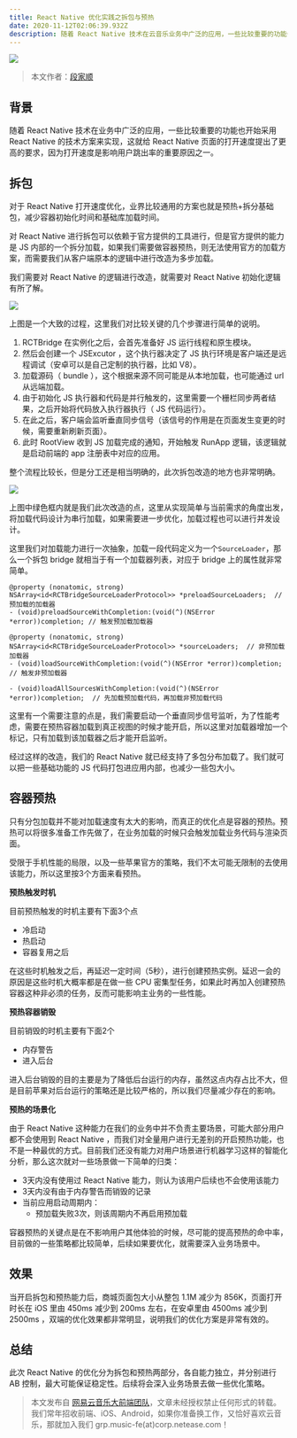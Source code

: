 ```yaml
---
title: React Native 优化实践之拆包与预热
date: 2020-11-12T02:06:39.932Z
description: 随着 React Native 技术在云音乐业务中广泛的应用，一些比较重要的功能也开始采用 React Native 的方案来进行了，这就给 React Native 页面的打开速度提出了更高的要求，本次优化采用拆包与预热方案，让我们来看看是如何实现的吧。
---
```


![](https://p6.music.126.net/obj/wo3DlcOGw6DClTvDisK1/4443775191/fead/6fcd/4a67/a2c756750ad407db0e01031e4c86297b.jpeg)

> 本文作者：[段家顺](http://github.com/djs66256)

## 背景

随着 React Native 技术在业务中广泛的应用，一些比较重要的功能也开始采用 React Native 的技术方案来实现，这就给 React Native 页面的打开速度提出了更高的要求，因为打开速度是影响用户跳出率的重要原因之一。

## 拆包

对于 React Native 打开速度优化，业界比较通用的方案也就是预热+拆分基础包，减少容器初始化时间和基础库加载时间。

对 React Native 进行拆包可以依赖于官方提供的工具进行，但是官方提供的能力是 JS 内部的一个拆分加载，如果我们需要做容器预热，则无法使用官方的加载方案，而需要我们从客户端原本的逻辑中进行改造为多步加载。

我们需要对 React Native 的逻辑进行改造，就需要对 React Native 初始化逻辑有所了解。

![](https://p6.music.126.net/obj/wo3DlcOGw6DClTvDisK1/4443729917/0f17/16ea/e095/45880a8c4249f192de2c9a7de8eaf710.png)

上图是一个大致的过程，这里我们对比较关键的几个步骤进行简单的说明。

1. RCTBridge 在实例化之后，会首先准备好 JS 运行线程和原生模块。
2. 然后会创建一个 JSExcutor ，这个执行器决定了 JS 执行环境是客户端还是远程调试（安卓可以是自己定制的执行器，比如 V8）。
3. 加载源码（ bundle ），这个根据来源不同可能是从本地加载，也可能通过 url 从远端加载。
4. 由于初始化 JS 执行器和代码是并行触发的，这里需要一个栅栏同步两者结果，之后开始将代码放入执行器执行（ JS 代码运行）。
5. 在此之后，客户端会监听垂直同步信号（该信号的作用是在页面发生变更的时候，需要重新刷新页面）。
6. 此时 RootView 收到 JS 加载完成的通知，开始触发 RunApp 逻辑，该逻辑就是启动前端的 app 注册表中对应的应用。

整个流程比较长，但是分工还是相当明确的，此次拆包改造的地方也非常明确。

![](https://p6.music.126.net/obj/wo3DlcOGw6DClTvDisK1/4443729912/23fd/2ae4/c6e5/96067529a651525698c32454810118f3.png)

上图中绿色框内就是我们此次改造的点，这里从实现简单与当前需求的角度出发，将加载代码设计为串行加载，如果需要进一步优化，加载过程也可以进行并发设计。

这里我们对加载能力进行一次抽象，加载一段代码定义为一个`SourceLoader`，那么一个拆包 bridge 就相当于有一个加载器列表，对应于 bridge 上的属性就非常简单。

```objc
@property (nonatomic, strong) NSArray<id<RCTBridgeSourceLoaderProtocol>> *preloadSourceLoaders;  // 预加载的加载器
- (void)preloadSourceWithCompletion:(void(^)(NSError *error))completion; // 触发预加载加载器

@property (nonatomic, strong) NSArray<id<RCTBridgeSourceLoaderProtocol>> *sourceLoaders;  // 非预加载加载器
- (void)loadSourceWithCompletion:(void(^)(NSError *error))completion;  // 触发非预加载器

- (void)loadAllSourcesWithCompletion:(void(^)(NSError *error))completion;  // 先加载预加载代码，再加载非预加载代码
```

这里有一个需要注意的点是，我们需要启动一个垂直同步信号监听，为了性能考虑，需要在预热容器加载到真正视图的时候才能开启，所以这里对加载器增加一个标记，只有加载到该加载器之后才能开启监听。

经过这样的改造，我们的 React Native 就已经支持了多包分布加载了。我们就可以把一些基础功能的 JS 代码打包进应用内部，也减少一些包大小。

## 容器预热

只有分包加载并不能对加载速度有太大的影响，而真正的优化点是容器的预热。预热可以将很多准备工作先做了，在业务加载的时候只会触发加载业务代码与渲染页面。

受限于手机性能的局限，以及一些苹果官方的策略，我们不太可能无限制的去使用该能力，所以这里按3个方面来看预热。

**预热触发时机**

目前预热触发的时机主要有下面3个点

- 冷启动
- 热启动
- 容器复用之后

在这些时机触发之后，再延迟一定时间（5秒），进行创建预热实例。延迟一会的原因是这些时机大概率都是在做一些 CPU 密集型任务，如果此时再加入创建预热容器这种非必须的任务，反而可能影响主业务的一些性能。

**预热容器销毁**

目前销毁的时机主要有下面2个

- 内存警告
- 进入后台

进入后台销毁的目的主要是为了降低后台运行的内存，虽然这点内存占比不大，但是目前苹果对后台运行的策略还是比较严格的，所以我们尽量减少存在的影响。

**预热的场景化**

由于 React Native 这种能力在我们的业务中并不负责主要场景，可能大部分用户都不会使用到 React Native ，而我们对全量用户进行无差别的开启预热功能，也不是一种最优的方式。目前我们还没有能力对用户场景进行机器学习这样的智能化分析，那么这次就对一些场景做一下简单的归类：

* 3天内没有使用过 React Native 能力，则认为该用户后续也不会使用该能力
* 3天内没有由于内存警告而销毁的记录
* 当前应用启动周期内：
	* 预加载失败3次，则该周期内不再启用预加载

容器预热的关键点是在不影响用户其他体验的时候，尽可能的提高预热的命中率，目前做的一些策略都比较简单，后续如果要优化，就需要深入业务场景中。

## 效果

当开启拆包和预热能力后，商城页面包大小从整包 1.1M 减少为 856K，页面打开时长在 iOS 里由 450ms 减少到 200ms 左右，在安卓里由 4500ms 减少到 2500ms ，双端的优化效果都非常明显，说明我们的优化方案是非常有效的。

## 总结

此次 React Native 的优化分为拆包和预热两部分，各自能力独立，并分别进行 AB 控制，最大可能保证稳定性。后续将会深入业务场景去做一些优化策略。

> 本文发布自 [网易云音乐大前端团队](https://github.com/x-orpheus)，文章未经授权禁止任何形式的转载。我们常年招收前端、iOS、Android，如果你准备换工作，又恰好喜欢云音乐，那就加入我们 grp.music-fe(at)corp.netease.com！
